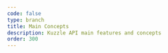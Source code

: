 ```yaml
---
code: false
type: branch
title: Main Concepts
description: Kuzzle API main features and concepts
order: 300
---
```


<Redirect to="api" />

